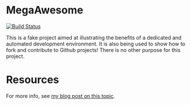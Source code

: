 # MegaAwesome

[![Build Status](https://travis-ci.org/FatGopher/mega-awesome.svg?branch=master)](https://travis-ci.org/FatGopher/mega-awesome)

This is a fake project aimed at illustrating the benefits of a dedicated and automated development environment. It is also being used to show how to fork and contribute to Github projects! There is no other purpose for this project.

# Resources

For more info, see [my blog post on this topic](http://keepingitclassless.net/2015/10/benefits-development-environment/).

<!-- This is a very important line. -->
